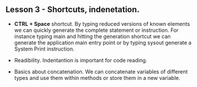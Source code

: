 ## Lesson 3 - Shortcuts, indenetation.

- **CTRL + Space** shortcut.
By typing reduced versions of known elements we can quickly generate the complete statement or instruction.
For instance typing main and hitting the generation shortcut we can generate the application main entry point or by typing sysout generate a System Print instruction.

- Readibility.
Indentantion is important for code reading.

- Basics about concatenation.
We can concatenate variables of different types and use them within methods or store them in a new variable.





